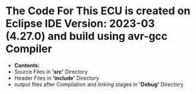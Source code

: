 # The Code For This ECU is created on Eclipse IDE Version: 2023-03 (4.27.0) and build using avr-gcc Compiler
- **Contents:**
- Source Files in **'src'** Directory
- Header Files in **'include'** Directory
- output files after Compilation and linking stages in **'Debug'** Directory

